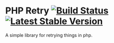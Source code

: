 # PHP Retry [![Build Status](https://travis-ci.org/jralph/retry.svg)](https://travis-ci.org/jralph/retry) [![Latest Stable Version](https://poser.pugx.org/jralph/retry/v/stable.svg)]()

A simple library for retrying things in php.
